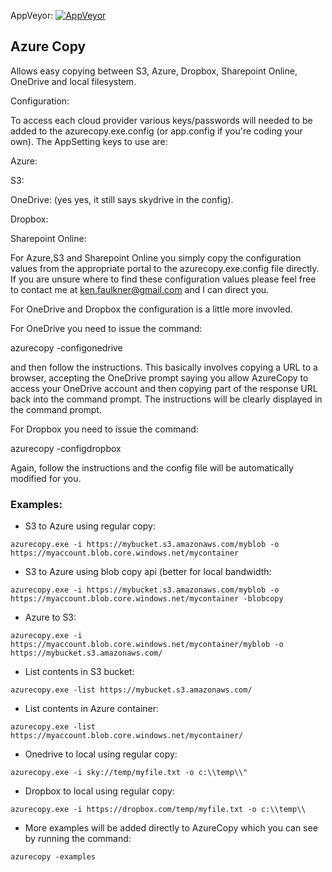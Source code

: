 
AppVeyor: [![AppVeyor](https://ci.appveyor.com/project/KenFaulkner/azurecopy)](https://ci.appveyor.com/project/KenFaulkner/azurecopy)

Azure Copy
----------

Allows easy copying between S3, Azure, Dropbox, Sharepoint Online, OneDrive and local filesystem. 

Configuration:

To access each cloud provider various keys/passwords will needed to be added to the azurecopy.exe.config (or app.config if you're coding your own). The AppSetting keys to use are:

Azure:
<add key="AzureAccountKey" value="" />

S3:
<add key="AWSAccessKeyID" value="" />
<add key="AWSSecretAccessKeyID" value="" />
<add key="AWSRegion" value="us-west-2" />

OneDrive: (yes yes, it still says skydrive in the config).
<add key="SkyDriveCode" value="" />
<add key="SkyDriveRefreshToken" value="" />

Dropbox:
<add key="DropBoxAPIKey" value="" />
<add key="DropBoxAPISecret" value="" />

Sharepoint Online:
<add key="SharepointUsername" value="" />
<add key="SharepointPassword" value="" />

For Azure,S3 and Sharepoint Online you simply copy the configuration values from the appropriate portal to the azurecopy.exe.config file directly. If you are unsure where to find these configuration values
please feel free to contact me at ken.faulkner@gmail.com and I can direct you.

For OneDrive and Dropbox the configuration is a little more invovled.

For OneDrive you need to issue the command:

azurecopy -configonedrive

and then follow the instructions. This basically involves copying a URL to a browser, accepting the OneDrive prompt saying you allow AzureCopy to access your OneDrive account and then copying part of the response 
URL back into the command prompt. The instructions will be clearly displayed in the command prompt.

For Dropbox you need to issue the command:

azurecopy -configdropbox 

Again, follow the instructions and the config file will be automatically modified for you.


### Examples:


- S3 to Azure using regular copy:   

`azurecopy.exe -i https://mybucket.s3.amazonaws.com/myblob -o https://myaccount.blob.core.windows.net/mycontainer`

- S3 to Azure using blob copy api (better for local bandwidth:

`azurecopy.exe -i https://mybucket.s3.amazonaws.com/myblob -o https://myaccount.blob.core.windows.net/mycontainer -blobcopy`

- Azure to S3: 

`azurecopy.exe -i https://myaccount.blob.core.windows.net/mycontainer/myblob -o https://mybucket.s3.amazonaws.com/`

- List contents in S3 bucket: 

`azurecopy.exe -list https://mybucket.s3.amazonaws.com/`

- List contents in Azure container: 

`azurecopy.exe -list https://myaccount.blob.core.windows.net/mycontainer/`

- Onedrive to local using regular copy: 

`azurecopy.exe -i sky://temp/myfile.txt -o c:\\temp\\"`

- Dropbox to local using regular copy: 

`azurecopy.exe -i https://dropbox.com/temp/myfile.txt -o c:\\temp\\`

- More examples will be added directly to AzureCopy which you can see by running the command:

`azurecopy -examples`